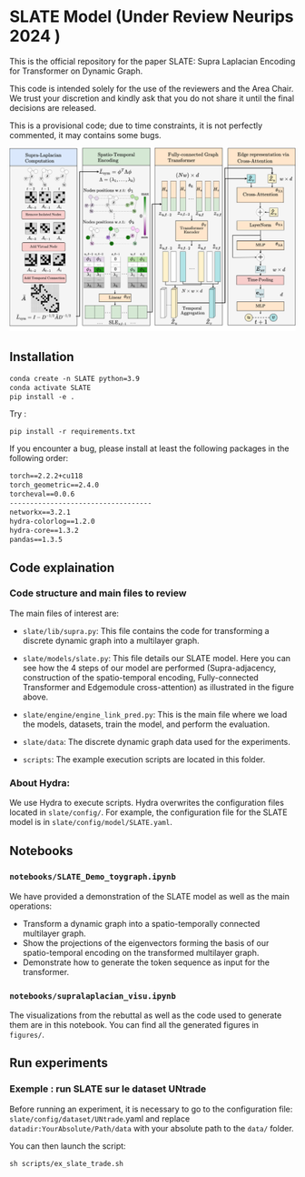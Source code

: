 # SLATE Model (Under Review Neurips 2024 )

This is the official repository for the paper SLATE: Supra Laplacian Encoding for Transformer on Dynamic Graph.

This code is intended solely for the use of the reviewers and the Area Chair. We trust your discretion and kindly ask that you do not share it until the final decisions are released.

This is a provisional code; due to time constraints, it is not perfectly commented, it may contains some bugs.

![tw](./slate_model.png)

## Installation
```
conda create -n SLATE python=3.9
conda activate SLATE
pip install -e .
```
Try : 
```
pip install -r requirements.txt
```
If you encounter a bug, please install at least the following packages in the following order:

```
torch==2.2.2+cu118
torch_geometric==2.4.0
torcheval==0.0.6
-----------------------------------
networkx==3.2.1
hydra-colorlog==1.2.0
hydra-core==1.3.2
pandas==1.3.5
```


## Code explaination


### Code structure and main files to review
The main files of interest are:

- `slate/lib/supra.py`: This file contains the code for transforming a discrete dynamic graph into a multilayer graph.

- `slate/models/slate.py`: This file details our SLATE model. Here you can see how the 4 steps of our model are performed (Supra-adjacency, construction of the spatio-temporal encoding, Fully-connected Transformer and Edgemodule cross-attention) as illustrated in the figure above.

- `slate/engine/engine_link_pred.py`: This is the main file where we load the models, datasets, train the model, and perform the evaluation.

- `slate/data`: The discrete dynamic graph data used for the experiments.

- `scripts`: The example execution scripts are located in this folder.

### About Hydra: 
We use Hydra to execute scripts. Hydra overwrites the configuration files located in `slate/config/`. For example, the configuration file for the SLATE model is in `slate/config/model/SLATE.yaml`.

## Notebooks

### `notebooks/SLATE_Demo_toygraph.ipynb`
We have provided a demonstration of the SLATE model as well as the main operations:

- Transform a dynamic graph into a spatio-temporally connected multilayer graph.
- Show the projections of the eigenvectors forming the basis of our spatio-temporal encoding on the transformed multilayer graph.
- Demonstrate how to generate the token sequence as input for the transformer.

### `notebooks/supralaplacian_visu.ipynb`

The visualizations from the rebuttal as well as the code used to generate them are in this notebook. You can find all the generated figures in `figures/`.

## Run experiments 
### Exemple : run SLATE sur le dataset UNtrade

Before running an experiment, it is necessary to go to the configuration file: `slate/config/dataset/UNtrade`.yaml and replace `datadir:YourAbsolute/Path/data` with your absolute path to the `data/` folder.

You can then launch the script:


```
sh scripts/ex_slate_trade.sh 
```